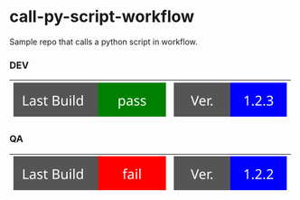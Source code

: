 # call-py-script-workflow    
Sample repo that calls a python script in workflow.   

### DEV
| ![Custom Badge](./assets/build_pass.svg) | ![Custom Badge](./assets/dev_vers.svg) | 
|------------------------------------------------|----------------------------------------|   

### QA   
| ![Custom Badge](./assets/build_fail.svg) | ![Custom Badge](./assets/qa_vers.svg) | 
|------------------------------------------------|----------------------------------------|
